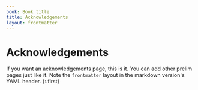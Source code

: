 ```yaml
---
book: Book title
title: Acknowledgements
layout: frontmatter
---
```


# Acknowledgements

If you want an acknowledgements page, this is it. You can add other prelim pages just like it. Note the `frontmatter` layout in the markdown version's YAML header.
{:.first}
